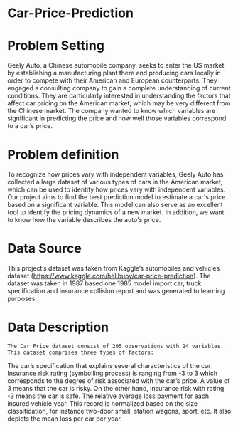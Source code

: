 # Car-Price-Prediction

# Problem Setting
Geely Auto, a Chinese automobile company, seeks to enter the US market by establishing a manufacturing plant there and producing cars locally in order to compete with their American and European counterparts. They engaged a consulting company to gain a complete understanding of current conditions. They are particularly interested in understanding the factors that affect car pricing on the American market, which may be very different from the Chinese market. The company wanted to know which variables are significant in predicting the price and how well those variables correspond to a car’s price.

# Problem definition
To recognize how prices vary with independent variables, Geely Auto has collected a large dataset of various types of cars in the American market, which can be used to identify how prices vary with independent variables. Our project aims to find the best prediction model to estimate a car's price based on a significant variable. This model can also serve as an excellent tool to identify the pricing dynamics of a new market. In addition, we want to know how the variable describes the auto's price.

# Data Source 
This project’s dataset was taken from Kaggle’s automobiles and vehicles dataset (https://www.kaggle.com/hellbuoy/car-price-prediction). The dataset was taken in 1987 based one 1985 model import car, truck specification and insurance collision report and was generated to learning purposes. 

# Data Description 
	The Car Price dataset consist of 205 observations with 24 variables. This dataset comprises three types of factors: 
The car’s specification that explains several characteristics of the car 
Insurance risk rating (symbolling process) is ranging from -3 to 3 which corresponds to the degree of risk associated with the car’s price. A value of 3 means that the car is risky. On the other hand, insurance risk with rating -3 means the car is safe. 
The relative average loss payment for each insured vehicle year. This record is normalized based on the size classification, for instance two-door small, station wagons, sport, etc. It also depicts the mean loss per car per year.
